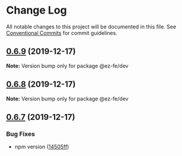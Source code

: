 # Change Log

All notable changes to this project will be documented in this file.
See [Conventional Commits](https://conventionalcommits.org) for commit guidelines.

## [0.6.9](https://github.com/ez-fe/ez/compare/v0.6.8...v0.6.9) (2019-12-17)

**Note:** Version bump only for package @ez-fe/dev





## [0.6.8](https://github.com/ez-fe/ez/compare/v0.6.7...v0.6.8) (2019-12-17)

**Note:** Version bump only for package @ez-fe/dev





## [0.6.7](https://github.com/ez-fe/ez/compare/v0.6.6...v0.6.7) (2019-12-17)


### Bug Fixes

* npm version ([14505ff](https://github.com/ez-fe/ez/commit/14505ff941516d5db995ab64025324fa710802e6))
